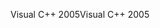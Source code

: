 <span data-ttu-id="7ea75-101">Visual C++ 2005</span><span class="sxs-lookup"><span data-stu-id="7ea75-101">Visual C++ 2005</span></span>